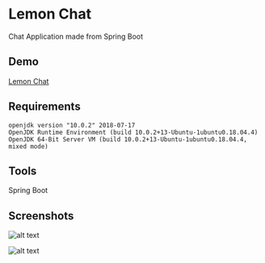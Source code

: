 # Lemon Chat
Chat Application made from Spring Boot

## Demo

[Lemon Chat](https://lemonchat.herokuapp.com/)

## Requirements
```
openjdk version "10.0.2" 2018-07-17
OpenJDK Runtime Environment (build 10.0.2+13-Ubuntu-1ubuntu0.18.04.4)
OpenJDK 64-Bit Server VM (build 10.0.2+13-Ubuntu-1ubuntu0.18.04.4, mixed mode)
```

## Tools
Spring Boot


## Screenshots

![alt text](https://i.imgur.com/om5AhLB.png)

![alt text](https://i.imgur.com/We78v5K.png)
